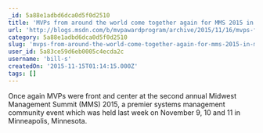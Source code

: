 ```yaml
---
_id: 5a88e1adbd6dca0d5f0d2510
title: 'MVPs from around the world come together again for MMS 2015 in Minnesota!'
url: 'http://blogs.msdn.com/b/mvpawardprogram/archive/2015/11/16/mvps-from-around-the-world-come-together-again-for-mms-2015-in-minnesota.aspx'
category: 5a88e1adbd6dca0d5f0d2510
slug: 'mvps-from-around-the-world-come-together-again-for-mms-2015-in-minnesota'
user_id: 5a83ce59d6eb0005c4ecda2c
username: 'bill-s'
createdOn: '2015-11-15T01:14:15.000Z'
tags: []
---
```


Once again MVPs were front and center at the second annual Midwest Management Summit (MMS) 2015, a premier systems management community event which was held last week on November 9, 10 and 11 in Minneapolis, Minnesota.
